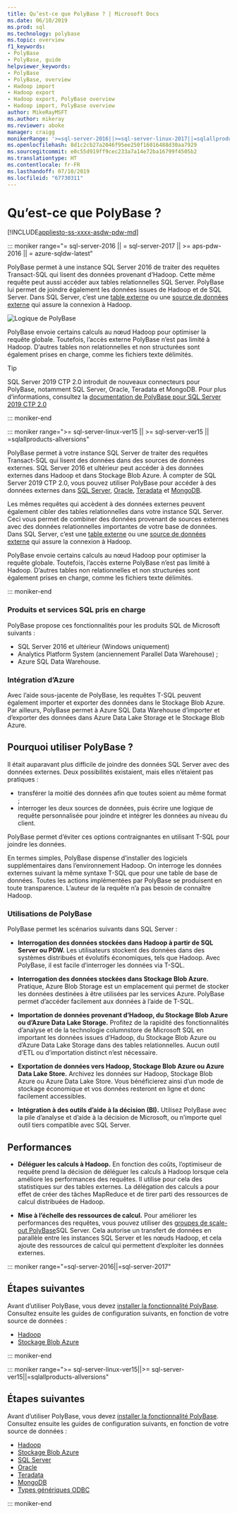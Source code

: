 ```yaml
---
title: Qu’est-ce que PolyBase ? | Microsoft Docs
ms.date: 06/10/2019
ms.prod: sql
ms.technology: polybase
ms.topic: overview
f1_keywords:
- PolyBase
- PolyBase, guide
helpviewer_keywords:
- PolyBase
- PolyBase, overview
- Hadoop import
- Hadoop export
- Hadoop export, PolyBase overview
- Hadoop import, PolyBase overview
author: MikeRayMSFT
ms.author: mikeray
ms.reviewer: aboke
manager: craigg
monikerRange: '>=sql-server-2016||>=sql-server-linux-2017||=sqlallproducts-allversions||>=aps-pdw-2016||=azure-sqldw-latest'
ms.openlocfilehash: 8d1c2cb27a2046f95ee250f16016488d30aa7929
ms.sourcegitcommit: e0c55d919ff9cec233a7a14e72ba16799f4505b2
ms.translationtype: HT
ms.contentlocale: fr-FR
ms.lasthandoff: 07/10/2019
ms.locfileid: "67730311"
---
```

# <a name="what-is-polybase"></a>Qu’est-ce que PolyBase ?

[!INCLUDE[appliesto-ss-xxxx-asdw-pdw-md](../../includes/appliesto-ss-xxxx-asdw-pdw-md.md)]

<!--SQL Server 2016/2017-->
::: moniker range="= sql-server-2016 || = sql-server-2017 || >= aps-pdw-2016 || = azure-sqldw-latest"

PolyBase permet à une instance SQL Server 2016 de traiter des requêtes Transact-SQL qui lisent des données provenant d’Hadoop. Cette même requête peut aussi accéder aux tables relationnelles SQL Server. PolyBase lui permet de joindre également les données issues de Hadoop et de SQL Server. Dans SQL Server, c’est une [table externe](../../t-sql/statements/create-external-table-transact-sql.md) ou une [source de données externe](../../t-sql/statements/create-external-data-source-transact-sql.md) qui assure la connexion à Hadoop.

![Logique de PolyBase](../../relational-databases/polybase/media/polybase-logical.png "Logique de PolyBase")

PolyBase envoie certains calculs au nœud Hadoop pour optimiser la requête globale. Toutefois, l’accès externe PolyBase n’est pas limité à Hadoop. D’autres tables non relationnelles et non structurées sont également prises en charge, comme les fichiers texte délimités.

> [!TIP]
> SQL Server 2019 CTP 2.0 introduit de nouveaux connecteurs pour PolyBase, notamment SQL Server, Oracle, Teradata et MongoDB. Pour plus d’informations, consultez la [documentation de PolyBase pour SQL Server 2019 CTP 2.0](polybase-guide.md?view=sql-server-ver15)

::: moniker-end
<!--SQL Server 2019-->
::: moniker range=">= sql-server-linux-ver15 || >= sql-server-ver15 || =sqlallproducts-allversions"

PolyBase permet à votre instance SQL Server de traiter des requêtes Transact-SQL qui lisent des données dans des sources de données externes. SQL Server 2016 et ultérieur peut accéder à des données externes dans Hadoop et dans Stockage Blob Azure. À compter de SQL Server 2019 CTP 2.0, vous pouvez utiliser PolyBase pour accéder à des données externes dans [SQL Server](polybase-configure-sql-server.md), [Oracle](polybase-configure-oracle.md), [Teradata](polybase-configure-teradata.md) et [MongoDB](polybase-configure-mongodb.md).

Les mêmes requêtes qui accèdent à des données externes peuvent également cibler des tables relationnelles dans votre instance SQL Server. Ceci vous permet de combiner des données provenant de sources externes avec des données relationnelles importantes de votre base de données. Dans SQL Server, c’est une [table externe](../../t-sql/statements/create-external-table-transact-sql.md) ou une [source de données externe](../../t-sql/statements/create-external-data-source-transact-sql.md) qui assure la connexion à Hadoop.

PolyBase envoie certains calculs au nœud Hadoop pour optimiser la requête globale. Toutefois, l’accès externe PolyBase n’est pas limité à Hadoop. D’autres tables non relationnelles et non structurées sont également prises en charge, comme les fichiers texte délimités.

::: moniker-end

### <a name="supported-sql-products-and-services"></a>Produits et services SQL pris en charge

PolyBase propose ces fonctionnalités pour les produits SQL de Microsoft suivants :

- SQL Server 2016 et ultérieur (Windows uniquement)
- Analytics Platform System (anciennement Parallel Data Warehouse) ;
- Azure SQL Data Warehouse.

### <a name="azure-integration"></a>Intégration d’Azure

Avec l’aide sous-jacente de PolyBase, les requêtes T-SQL peuvent également importer et exporter des données dans le Stockage Blob Azure. Par ailleurs, PolyBase permet à Azure SQL Data Warehouse d’importer et d’exporter des données dans Azure Data Lake Storage et le Stockage Blob Azure.

## <a name="why-use-polybase"></a>Pourquoi utiliser PolyBase ?

Il était auparavant plus difficile de joindre des données SQL Server avec des données externes. Deux possibilités existaient, mais elles n’étaient pas pratiques :

- transférer la moitié des données afin que toutes soient au même format ;
- interroger les deux sources de données, puis écrire une logique de requête personnalisée pour joindre et intégrer les données au niveau du client.

PolyBase permet d’éviter ces options contraignantes en utilisant T-SQL pour joindre les données.

En termes simples, PolyBase dispense d’installer des logiciels supplémentaires dans l’environnement Hadoop. On interroge les données externes suivant la même syntaxe T-SQL que pour une table de base de données. Toutes les actions implémentées par PolyBase se produisent en toute transparence. L’auteur de la requête n’a pas besoin de connaître Hadoop.

### <a name="polybase-uses"></a>Utilisations de PolyBase

PolyBase permet les scénarios suivants dans SQL Server :

- **Interrogation des données stockées dans Hadoop à partir de SQL Server ou PDW.** Les utilisateurs stockent des données dans des systèmes distribués et évolutifs économiques, tels que Hadoop. Avec PolyBase, il est facile d’interroger les données via T-SQL.

- **Interrogation des données stockées dans Stockage Blob Azure.** Pratique, Azure Blob Storage est un emplacement qui permet de stocker les données destinées à être utilisées par les services Azure.  PolyBase permet d’accéder facilement aux données à l’aide de T-SQL.

- **Importation de données provenant d’Hadoop, du Stockage Blob Azure ou d’Azure Data Lake Storage.** Profitez de la rapidité des fonctionnalités d’analyse et de la technologie columnstore de Microsoft SQL en important les données issues d’Hadoop, du Stockage Blob Azure ou d’Azure Data Lake Storage dans des tables relationnelles. Aucun outil d’ETL ou d’importation distinct n’est nécessaire.

- **Exportation de données vers Hadoop, Stockage Blob Azure ou Azure Data Lake Store.** Archivez les données sur Hadoop, Stockage Blob Azure ou Azure Data Lake Store. Vous bénéficierez ainsi d’un mode de stockage économique et vos données resteront en ligne et donc facilement accessibles.

- **Intégration à des outils d’aide à la décision (BI).** Utilisez PolyBase avec la pile d’analyse et d’aide à la décision de Microsoft, ou n’importe quel outil tiers compatible avec SQL Server.

## <a name="performance"></a>Performances

- **Déléguer les calculs à Hadoop.** En fonction des coûts, l’optimiseur de requête prend la décision de déléguer les calculs à Hadoop lorsque cela améliore les performances des requêtes.  Il utilise pour cela des statistiques sur des tables externes. La délégation des calculs a pour effet de créer des tâches MapReduce et de tirer parti des ressources de calcul distribuées de Hadoop.

- **Mise à l’échelle des ressources de calcul.** Pour améliorer les performances des requêtes, vous pouvez utiliser des [groupes de scale-out PolyBase](../../relational-databases/polybase/polybase-scale-out-groups.md)SQL Server. Cela autorise un transfert de données en parallèle entre les instances SQL Server et les nœuds Hadoop, et cela ajoute des ressources de calcul qui permettent d’exploiter les données externes.

<!--SQL Server 2016/2017-->
::: moniker range="=sql-server-2016||=sql-server-2017"

## <a name="next-steps"></a>Étapes suivantes

Avant d’utiliser PolyBase, vous devez [installer la fonctionnalité PolyBase](polybase-installation.md). Consultez ensuite les guides de configuration suivants, en fonction de votre source de données :

- [Hadoop](polybase-configure-hadoop.md)
- [Stockage Blob Azure](polybase-configure-azure-blob-storage.md)

::: moniker-end
<!--SQL Server 2019-->
::: moniker range=">= sql-server-linux-ver15||>= sql-server-ver15||=sqlallproducts-allversions"

## <a name="next-steps"></a>Étapes suivantes

Avant d’utiliser PolyBase, vous devez [installer la fonctionnalité PolyBase](polybase-installation.md). Consultez ensuite les guides de configuration suivants, en fonction de votre source de données :
- [Hadoop](polybase-configure-hadoop.md)
- [Stockage Blob Azure](polybase-configure-azure-blob-storage.md)
- [SQL Server](polybase-configure-sql-server.md)
- [Oracle](polybase-configure-oracle.md)
- [Teradata](polybase-configure-teradata.md)
- [MongoDB](polybase-configure-mongodb.md)
- [Types génériques ODBC](../../relational-databases/polybase/polybase-installation.md)

::: moniker-end
